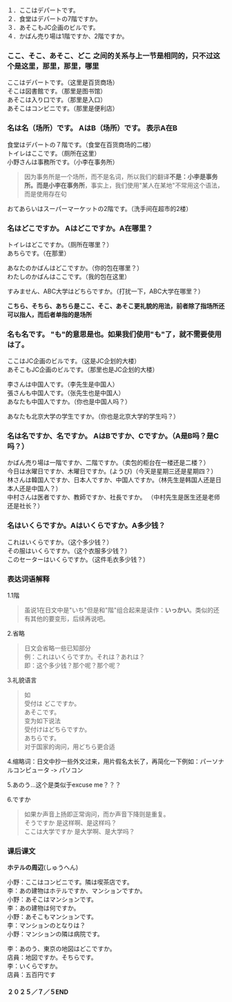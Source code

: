 １．ここはデパートです。  
２．食堂はデパートの7階ですか。  
３．あそこもJC企画のビルです。  
４．かばん売り場は1階ですか、2階ですか。  

### ここ、そこ、あそこ、どこ 之间的关系与上一节是相同的，只不过这个是这里，那里，那里，哪里  

ここはデパートです。（这里是百货商场）  
そこは図書館です。（那里是图书馆）  
あそこは入り口です。（那里是入口）  
あそこはコンビニです。（那里是便利店）  

### 名は名（场所）です。 AはB（场所）です。 表示A在B  

食堂はデパートの７階です。（食堂在百货商场的二楼）  
トイレはここです。（厕所在这里）  
小野さんは事務所です。（小李在事务所）  
> 因为事务所是一个场所，而不是名词，所以我们的翻译**不是：小李是事务所。而是小李在事务所**，事实上，我们使用"某人在某地"不常用这个语法，而是使用存在句  

おてあらいはスーパーマーケットの2階です。（洗手间在超市的2楼）  

### 名はどこですか。 Aはどこですか。A在哪里？  

トイレはどこですか。（厕所在哪里？）  
あちらです。（在那里）  

あなたのかばんはどこですか。（你的包在哪里？）  
わたしのかばんはここです。（我的包在这里）  

すみません、ABC大学はどちらですか。（打扰一下，ABC大学在哪里？）  

**こちら、そちら、あちら是ここ、そこ、あそこ更礼貌的用法，前者除了指场所还可以指人，而后者单指的是场所**  

### 名も名です。 "も"的意思是也。如果我们使用"も"了，就不需要使用は了。  

ここはJC企画のビルです。（这是JC企划的大楼）  
あそこもJC企画のビルです。（那里也是JC企划的大楼）  

李さんは中国人です。（李先生是中国人）  
張さんも中国人です。（张先生也是中国人）  
あなたも中国人ですか。（你也是中国人吗？）  

あなたも北京大学の学生ですか。（你也是北京大学的学生吗？）  

### 名は名ですか、名ですか。 AはBですか、Cですか。（A是B吗？是C吗？）  

かばん売り場は一階ですか、二階ですか。（卖包的柜台在一楼还是二楼？）  
今日は水曜日ですか、木曜日ですか。(ようび)（今天是星期三还是星期四？）  
林さんは韓国人ですか、日本人ですか、中国人ですか。（林先生是韩国人还是日本人还是中国人？）  
中村さんは医者ですか、教師ですか、社長ですか。 （中村先生是医生还是老师还是社长？）  

### 名はいくらですか。Aはいくらですか。A多少钱？  

これはいくらですか。（这个多少钱？）  
その服はいくらですか。（这个衣服多少钱？）  
このセーターはいくらですか。（这件毛衣多少钱？）  

### 表达词语解释  

1.1階  
> 虽说1在日文中是"いち"但是和"階"组合起来是读作：**いっかい**。类似的还有其他的要变形，后续再说吧。  

2.省略  
> 日文会省略一些已知部分  
例：これはいくらですか。それは？あれは？  
即：这个多少钱？那个呢？那个呢？  

3.礼貌语言  
> 如  
受付は どこですか。  
あそこです。  
变为如下说法  
受付けはどちらですか。  
あちらです。  
对于国家的询问，用どちら更合适  

4.缩略词：日文中抄一些外文过来，用片假名太长了，再简化一下例如：パーソナルコンピュータ ‐> パソコン   

5.あのう...这个是类似于excuse me？？？  

6.ですか  
> 如果か声音上扬即正常询问，而か声音下降则是重复。  
そうですか  是这样啊、是这样吗？  
ここは大学ですか  是大学啊、是大学吗？  

### 课后课文

**ホテルの周辺**(しゅうへん)  

小野：ここはコンビニです。隣は喫茶店です。  
李：あの建物はホテルですか、マンションですか。  
小野：あそこはマンションです。  
李：あの建物は何ですか。  
小野：あそこもマンションです。  
李：マンションのとなりは？  
小野：マンションの隣は病院です。  

李：あのう、東京の地図はどこですか。  
店員：地図ですか。そちらです。  
李：いくらですか。  
店員：五百円です  

#### ２０２５／７／５END